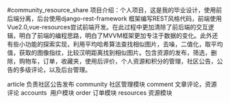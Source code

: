 #community_resource_share
项目介绍：个人项目，这是我的毕业设计，使用前后端分离，后台使用django-rest-framework 框架编写REST风格代码，前端使用Vue2.0,vue-resources尝试前端开发。在此过程中更加清除了前后端的交互逻辑，明白了前端的编程思路，明白了MVVM框架更加专注于数据的变化。此外还有些小功能的探索实现，利用平均哈希算法查找相似图片，去噪，二值化，取平均值，获取的图像指纹，比较汉明距离找到相似图片。包含资源的发布，筛选，删除，购物车，订单，收藏夹，使用后评价，个人资源和积分的管理，社区公告，公告的多级评论，以及后台管理。

article 负责社区公告发布
community 社区管理模块
comment 文章评论，资源评论
accounts  用户模块
order 订单模块
resources 资源模块
